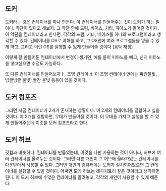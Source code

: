 ## 도커 

도커라는 것은 컨테이너를 하나 만든다. 이 컨테이너를 만들어주는 것이 도커가 하는 일이다. 
악단이 있다고 해보자. 그 악단 안에 드럼, 베이스, 기타, 피아노가 들어갈 것이다. 이 악단을 컨테이너라고 한다면, 각각의 드럼, 기타, 베이스를 하나의 프로그램이라고 생각할 수 있다. 컨테이너를 OS로 이해를 하고, 그 OS안에 여러 프로그램들을 넣을 수 있게 하고, 그리고 이런 OS를 실행할 수 있게 만들어줄 것이다.(음악 재생) 

이렇게 잘 만들어둔 컨테이너에서 변경이 생기면, 예를 들어 피아노를 빼고, 신지 피아노를 넣고싶으면 수정도 가능하다. 

또 다른 컨테이너를 만들어보자ㅏ. 조명 컨테이너. 이 조명 컨테이너 안에는 파란불빛, 빙글빙글 불빛, 빨간 불빛 등등이 있을 것이다. 

## 도커 컴포즈 

그러면 지금 컨테이너가 2개가 존재하는 상황이다. 이 2개의 컨테이너를 결합하고 싶을 것이다. 이 2개를 결합하면, 무대가 만들어질 것이다. 이 무대를 가지고 실행을 할 수 있게 만들어주는데 이것을 도커 컴포즈라고 한다. 


## 도커 허브

깃헙과 비슷하다. 컨테이너를 만들었는데, 이것을 나만 사용하는 것이 아니라, 허브에 여러 컨테이너를 올려두는 것이다. 그러면 다른 개인이 그 허브에 올라가있는 컨테이너를 다운받아서 사용할 수 있다. 그러면 개인의 컴퓨터에는 도커가 설치되어있으면 그 컨테이너를 실행할 수 있을 것이다. 어쩌면 도커 허브는 레파지토리 같은 것이라고 생각하면 된다. 이 도커 허브에 수많은 컨테이너를 올려놓고, 각각의 개인이 사용할 수 있게 해준다. 

